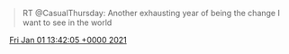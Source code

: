 > RT @CasualThursday: Another exhausting year of being the change I want to see in the world

<img src="../../media/tweet.ico" width="12" /> [Fri Jan 01 13:42:05 +0000 2021](https://twitter.com/DromerDenker/status/1345002355306213377)